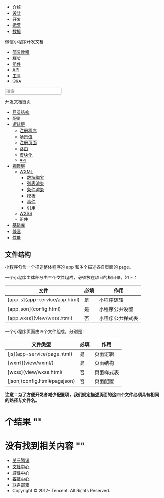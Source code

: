 <div class="book with-summary">

<div class="head">

<div class="head_box">

# [](javascript:; "_('微信公众平台 小程序')")

<div class="header_ctrls">

*   [介绍](https://mp.weixin.qq.com/debug/wxadoc/introduction/index.html?t=2017621)
*   [设计](https://mp.weixin.qq.com/debug/wxadoc/design/index.html?t=2017621)
*   [开发](https://mp.weixin.qq.com/debug/wxadoc/dev/index.html?t=2017621)
*   [运营](https://mp.weixin.qq.com/debug/wxadoc/product/index.html?t=2017621)
*   [数据](https://mp.weixin.qq.com/debug/wxadoc/analysis/index.html?t=2017621)

</div>

</div>

</div>

<div class="sub_nav_box">

<div class="sub_nav_inner">

<div class="book-summary-opr" id="js-book-summary-opr"><a class="book-summary-btn"></a></div>

<div class="top_sub_nav">

<div class="top_title_wap"><span class="icon_title icon_dev"></span>

微信小程序开发文档

</div>

*   [简易教程](../)
*   [框架](MINA.html)
*   [组件](../component/)
*   [API](../api/)
*   [工具](../devtools/devtools.html)
*   [Q&A](../qa.html)

</div>

<div id="book-search-input" role="search">

<form><label for="search-input" class="search-icon" id="js-search-icon"></label><input type="text" id="search-input" name="search-input" placeholder="搜索"> </form>

</div>

</div>

</div>

<div class="book-summary">

<div class="book-summary-home" id="js-summary-home"><a><span class="icon_home_s icon_dev"></span><span class="s_title_2">开发文档首页</span></a></div>

<nav role="navigation">

*   [目录结构](structure.html)
*   [配置](config.html)
*   [逻辑层](app-service/)
    *   [注册程序](app-service/app.html)
    *   [场景值](app-service/scene.html)
    *   [注册页面](app-service/page.html)
    *   [路由](app-service/route.html)
    *   [模块化](app-service/module.html)
    *   [API](app-service/api.html)
*   [视图层](view/)
    *   [WXML](view/wxml/)
        *   [数据绑定](view/wxml/data.html)
        *   [列表渲染](view/wxml/list.html)
        *   [条件渲染](view/wxml/conditional.html)
        *   [模板](view/wxml/template.html)
        *   [事件](view/wxml/event.html)
        *   [引用](view/wxml/import.html)
    *   [WXSS](view/wxss.html)
    *   [组件](view/component.html)
*   [基础库](client-lib.html)
*   [兼容](compatibility.html)
*   [性能](performance.html)

</nav>

</div>

<div class="book-body">

<div class="body-inner">

<div class="page-wrapper" tabindex="-1" role="main">

<div class="page-inner">

<div id="book-search-results">

<div class="search-noresults">

<section class="normal markdown-section">

# 文件结构

小程序包含一个描述整体程序的 app 和多个描述各自页面的 page。

一个小程序主体部分由三个文件组成，必须放在项目的根目录，如下：

<table>

<thead>

<tr>

<th>文件</th>

<th>必填</th>

<th>作用</th>

</tr>

</thead>

<tbody>

<tr>

<td>[app.js](app-service/app.html)</td>

<td>是</td>

<td>小程序逻辑</td>

</tr>

<tr>

<td>[app.json](config.html)</td>

<td>是</td>

<td>小程序公共设置</td>

</tr>

<tr>

<td>[app.wxss](view/wxss.html)</td>

<td>否</td>

<td>小程序公共样式表</td>

</tr>

</tbody>

</table>

一个小程序页面由四个文件组成，分别是：

<table>

<thead>

<tr>

<th>文件类型</th>

<th>必填</th>

<th>作用</th>

</tr>

</thead>

<tbody>

<tr>

<td>[js](app-service/page.html)</td>

<td>是</td>

<td>页面逻辑</td>

</tr>

<tr>

<td>[wxml](view/wxml/)</td>

<td>是</td>

<td>页面结构</td>

</tr>

<tr>

<td>[wxss](view/wxss.html)</td>

<td>否</td>

<td>页面样式表</td>

</tr>

<tr>

<td>[json](config.html#pagejson)</td>

<td>否</td>

<td>页面配置</td>

</tr>

</tbody>

</table>

**注意：为了方便开发者减少配置项，我们规定描述页面的这四个文件必须具有相同的路径与文件名。**

</section>

</div>

<div class="search-results">

<div class="has-results">

# <span class="search-results-count"></span>个结果 "<span class="search-query"></span>"

</div>

<div class="no-results">

# 没有找到相关内容 "<span class="search-query"></span>"

</div>

</div>

</div>

</div>

</div>

<div class="foot" id="footer">

*   [关于腾讯](http://www.tencent.com/zh-cn/index.shtml)
*   [文档中心](https://mp.weixin.qq.com/debug/wxadoc/introduction/index.html?t=1484641676&t=2017621)
*   [辟谣中心](https://mp.weixin.qq.com/cgi-bin/opshowpage?action=dispelinfo&lang=zh_CN&begin=1&count=9)
*   [客服中心](http://kf.qq.com/faq/120911VrYVrA1509086vyumm.html)
*   [联系邮箱](mailto:weixinmp@qq.com)
*   Copyright © 2012-<span id="s_copyright_year"></span> Tencent. All Rights Reserved.

</div>

</div>

[](MINA.html)[](config.html)</div>

</div>